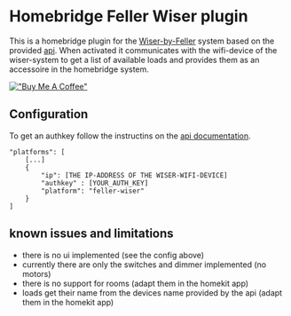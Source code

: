 
# Homebridge Feller Wiser plugin

This is a homebridge plugin for the [Wiser-by-Feller](https://wiser.feller.ch/) system based on the provided [api](https://github.com/Feller-AG/wiser-tutorial). 
When activated it communicates with the wifi-device of the wiser-system to get a list of available loads and provides them as an accessoire in the homebridge system.

[!["Buy Me A Coffee"](https://www.buymeacoffee.com/assets/img/custom_images/orange_img.png)](https://www.buymeacoffee.com/hansfr)

## Configuration

To get an authkey follow the instructins on the [api documentation](https://github.com/Feller-AG/wiser-tutorial/blob/main/doc/authentication.md#get-the-authentication-code).

    "platforms": [
        [...]
        {
            "ip": [THE IP-ADDRESS OF THE WISER-WIFI-DEVICE]
            "authkey" : [YOUR_AUTH_KEY]
            "platform": "feller-wiser"
        }
    ]

## known issues and limitations

* there is no ui implemented (see the config above)
* currently there are only the switches and dimmer implemented (no motors)
* there is no support for rooms (adapt them in the homekit app)
* loads get their name from the devices name provided by the api (adapt them in the homekit app)
